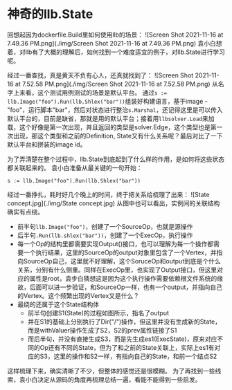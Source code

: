 # 神奇的llb.State

回想起因为dockerfile.Build里如何使用llb的场景：
![Screen Shot 2021-11-16 at 7.49.36 PM.png](./img/Screen Shot 2021-11-16 at 7.49.36 PM.png)
袁小白想着，对llb有了大概的理解后，如何找到一个难度适宜的例子，对llb.State进行学习呢。

经过一番查找，真是黄天不负有心人，还真就找到了：
![Screen Shot 2021-11-16 at 7.52.58 PM.png](./img/Screen Shot 2021-11-16 at 7.52.58 PM.png)
从名字上来看，这个测试用例测试的场景是默认平台。
通过`s := llb.Image("foo").Run(llb.Shlex("bar"))`组装好构建语言，基于image - "foo"，运行脚本"bar"，然后对状态进行整治`s.Marshal`，还记得这里是可以传入默认平台的，目前是缺省，那就是用的默认平台；接着用`llbsolver.Load`来加载，这个好像是第一次出现，并且返回的类型是solver.Edge，这个类型也是第一次出现，那这个类型和之前的Definition, State又有什么关系呢？最后对比了一下默认平台和拼装的image id。

为了弄清楚在整个过程中，llb.State到底起到了什么样的作用，是如何将这些状态都关联起来的。
袁小白准备从最关键的一句开始：
```golang
s := llb.Image("foo").Run(llb.Shlex("bar"))
```
经过一番挣扎，耗时好几个晚上的时间，终于把关系给梳理了出来：
![State concept.jpg](./img/State concept.jpg)
从图中也可以看出，实例间的关联结构确实有点绕。

* 前半句`llb.Image("foo")`，创建了一个SourceOp，也就是源操作
* 后半句`.Run(llb.shlex("bar"))`，创建了一个ExecOp，执行操作
* 每一个Op的结构里都需要实现Output()接口，也可以理解为每一个操作都需要一个执行结果，这里的SourceOp的output对象里包含了一个Vertex，并指向SourceOp自己，这里就不好理解，这个SoruceOp和output到底是个什么关系，分别有什么侧重。同样在ExecOp里，也实现了Output接口，但这里对应的属性是root，袁步白猜想这是因为这个执行操作需要依赖根文件系统的缘故，后面可以进一步验证，和SourceOp一样，也有一个output，并指向自己的Vertex。这个频繁出现的Vertex又是什么？
* 最绕的还属于这个State结构体
  * 前半句创建S1(State)的过程如图所示，指名了output
  * 并在S1的基础上分别执行了Dir("/")操作，但这里并没有生成新的State，而是withValuer操作生成了S2，S2的prev属性链接了S1
  * 而后半句，并没有直接生成S3，而是先生成es1(ExecState)，原来对应不同的Op还有不同的State，但为了和之前的State关联上，实际上es1有对应的S3，这里的操作和S2一样，有指向自己的State，和前一个结点S2
  
这样梳理下来，确实清晰了不少，但整体的感觉还是很模糊。
为了再找到一些线索，袁小白决定从源码的角度再梳理总结一遍，看能不能得到一些启发。
